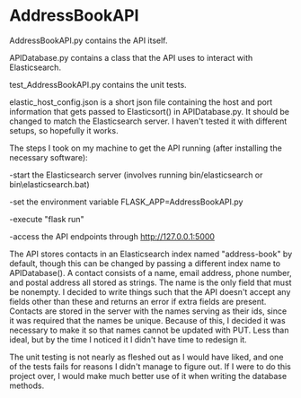 # AddressBookAPI

AddressBookAPI.py contains the API itself.

APIDatabase.py contains a class that the API uses to interact with Elasticsearch.

test_AddressBookAPI.py contains the unit tests.

elastic_host_config.json is a short json file containing the host and port information that gets passed to Elasticsort() in APIDatabase.py. It should be changed to match the Elasticsearch server. I haven't tested it with different setups, so hopefully it works.

The steps I took on my machine to get the API running (after installing the necessary software):

-start the Elasticsearch server (involves running bin/elasticsearch or bin\elasticsearch.bat)

-set the environment variable FLASK_APP=AddressBookAPI.py

-execute "flask run"

-access the API endpoints through http://127.0.0.1:5000

The API stores contacts in an Elasticsearch index named "address-book" by default, though this can be changed by passing a different index name to APIDatabase(). A contact consists of a name, email address, phone number, and postal address all stored as strings. The name is the only field that must be nonempty. I decided to write things such that the API doesn't accept any fields other than these and returns an error if extra fields are present. Contacts are stored in the server with the names serving as their ids, since it was required that the names be unique. Because of this, I decided it was necessary to make it so that names cannot be updated with PUT. Less than ideal, but by the time I noticed it I didn't have time to redesign it.

The unit testing is not nearly as fleshed out as I would have liked, and one of the tests fails for reasons I didn't manage to figure out. If I were to do this project over, I would make much better use of it when writing the database methods.
